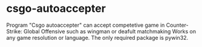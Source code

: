 # csgo-autoaccepter


Program "Csgo autoaccepter" can accept competetive game in Counter-Strike: Global Offensive such as wingman or deafult matchmaking
Works on any game resolution or language. The only required package is pywin32.



